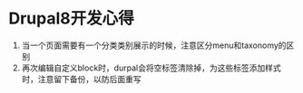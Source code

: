 # Drupal8开发心得

1. 当一个页面需要有一个分类类别展示的时候，注意区分menu和taxonomy的区别
2. 再次编辑自定义block时，durpal会将空标签清除掉，为这些标签添加样式时，注意留下备份，以防后面重写
